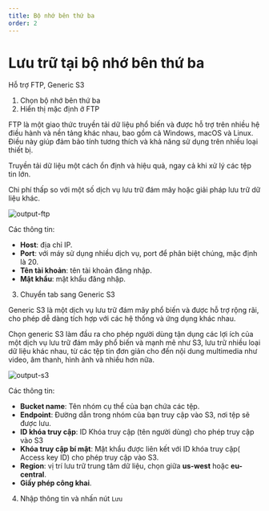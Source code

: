 ```yaml
---
title: Bộ nhớ bên thứ ba
order: 2
---
```


# Lưu trữ tại bộ nhớ bên thứ ba
Hỗ trợ FTP, Generic S3

1. Chọn bộ nhớ bên thứ ba
2. Hiển thị mặc định ở FTP

FTP là một giao thức truyền tải dữ liệu phổ biến và được hỗ trợ trên nhiều hệ điều hành và nền tảng khác nhau, bao gồm cả Windows, macOS và Linux. Điều này giúp đảm bảo tính tương thích và khả năng sử dụng trên nhiều loại thiết bị.

Truyền tải dữ liệu một cách ổn định và hiệu quả, ngay cả khi xử lý các tệp tin lớn.

Chi phí thấp so với một số dịch vụ lưu trữ đám mây hoặc giải pháp lưu trữ dữ liệu khác.

![output-ftp](/images/media-vod/job-management/output-ftp.png)

Các thông tin:
- **Host**: địa chỉ IP.
- **Port**: với máy sử dụng nhiều dịch vụ, port để phân biệt chúng, mặc định là 20.
- **Tên tài khoản**: tên tài khoản đăng nhập.
- **Mật khẩu**: mật khẩu đăng nhập.

3. Chuyển tab sang Generic S3

Generic S3 là một dịch vụ lưu trữ đám mây phổ biến và được hỗ trợ rộng rãi, cho phép dễ dàng tích hợp với các hệ thống và ứng dụng khác nhau.

Chọn generic S3 làm đầu ra cho phép người dùng tận dụng các lợi ích của một dịch vụ lưu trữ đám mây phổ biến và mạnh mẽ như S3,  lưu trữ nhiều loại dữ liệu khác nhau, từ các tệp tin đơn giản cho đến nội dung multimedia như video, âm thanh, hình ảnh và nhiều hơn nữa.

![output-s3](/images/media-vod/job-management/output-s3.png)

Các thông tin:
- **Bucket name**: Tên nhóm cụ thể của bạn chứa các tệp.
- **Endpoint**: Đường dẫn trong nhóm của bạn truy cập vào S3, nơi tệp sẽ được lưu.
- **ID khóa truy cập**: ID Khóa truy cập (tên người dùng) cho phép truy cập vào S3
- **Khóa truy cập bí mật**: Mật khẩu được liên kết với ID khóa truy cập( Access key ID) cho phép truy cập vào S3.
- **Region**: vị trí lưu trữ trung tâm dữ liệu, chọn giữa **us-west** hoặc **eu-central**.
- **Giấy phép công khai**.

4. Nhập thông tin và nhấn nút `Lưu`

